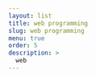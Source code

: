 ```yaml
---
layout: list
title: web programming
slug: web programming
menu: true
order: 5
description: >
  web
---
```

